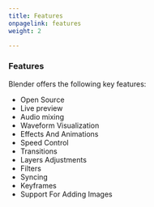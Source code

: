 ```yaml
---
title: Features
onpagelink: features
weight: 2

---
```


### **Features**

Blender offers the following key features:

*   Open Source
*   Live preview
*   Audio mixing
*   Waveform Visualization
*   Effects And Animations
*   Speed Control
*   Transitions
*   Layers Adjustments
*   Filters
*   Syncing
*   Keyframes
*   Support For Adding Images

 
